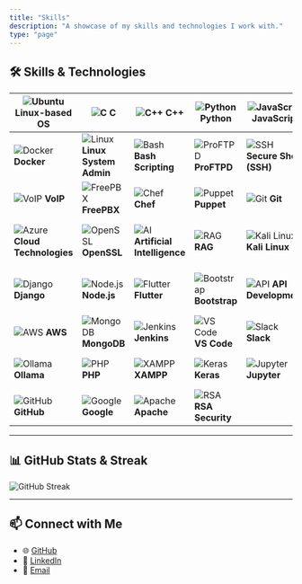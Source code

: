 ```yaml
--- 
title: "Skills" 
description: "A showcase of my skills and technologies I work with." 
type: "page" 
---
```


## 🛠️ Skills & Technologies

| ![Ubuntu](/about/ubuntu-original.svg) **Linux-based OS**           | ![C](/about/c-original.svg) **C**                        | ![C++](/about/cplusplus-original.svg) **C++**         | ![Python](/about/python-original.svg) **Python**        | ![JavaScript](/about/javascript-original.svg) **JavaScript** | ![HTML5](/about/html5-original.svg) **HTML5**           |
| --------------------------------------------------------------- | ------------------------------------------------------ | -------------------------------------------------- | ---------------------------------------------------- | ------------------------------------------------------- | ---------------------------------------------------- |
| ![Docker](/about/docker-original.svg) **Docker**                 | ![Linux](/about/linux-original.svg) **Linux System Admin** | ![Bash](/about/bash-original.svg) **Bash Scripting** | ![ProFTPD](/about/proftpd-original.svg) **ProFTPD**    | ![SSH](/about/ssh-original.svg) **Secure Shell (SSH)** | ![Rsync](/about/rsync-original.svg) **Rsync**           |
| ![VoIP](/about/voip-original.svg) **VoIP**                      | ![FreePBX](/about/freepbx-original.svg) **FreePBX**     | ![Chef](/about/chef-original.svg) **Chef**           | ![Puppet](/about/puppet-original.svg) **Puppet**       | ![Git](/about/git-original.svg) **Git**                 | ![GitHub](/about/github-original.svg) **GitHub**        |
| ![Azure](/about/azure-original.svg) **Cloud Technologies**       | ![OpenSSL](/about/openssl-original.svg) **OpenSSL**      | ![AI](/about/ai-original.svg) **Artificial Intelligence** | ![RAG](/about/rag-original.svg) **RAG**               | ![Kali Linux](/about/kalilinux-original.svg) **Kali Linux** | ![Docker Compose](/about/docker-compose-original.svg) **Docker Compose** |
| ![Django](/about/django-plain.svg) **Django**                   | ![Node.js](/about/nodejs-original.svg) **Node.js**      | ![Flutter](/about/flutter-original.svg) **Flutter**  | ![Bootstrap](/about/bootstrap-original.svg) **Bootstrap** | ![API](/about/api-original.svg) **API Development**    | ![Web Services](/about/webservices-original.svg) **Web Services** |
| ![AWS](/about/amazonwebservices-original-wordmark.svg) **AWS**   | ![MongoDB](/about/mongodb-original.svg) **MongoDB**     | ![Jenkins](/about/jenkins-original.svg) **Jenkins**  | ![VS Code](/about/vscode-original.svg) **VS Code**    | ![Slack](/about/slack-original.svg) **Slack**           | ![Markdown](/about/markdown-original.svg) **Markdown**  |
| ![Ollama](/about/ollama-original.svg) **Ollama**                | ![PHP](/about/php-original.svg) **PHP**                 | ![XAMPP](/about/xampp-original.svg) **XAMPP**        | ![Keras](/about/keras-original.svg) **Keras**          | ![Jupyter](/about/jupyter-original.svg) **Jupyter**      | ![Selenium](/about/selenium-original.svg) **Selenium**  |
| ![GitHub](/about/github-original.svg) **GitHub**                | ![Google](/about/google-original.svg) **Google**        | ![Apache](/about/apache-original-wordmark.svg) **Apache** | ![RSA](/about/rsa-original.svg) **RSA Security**       |                                                              |                                                              |

---

## 📊 GitHub Stats & Streak

![GitHub Streak](https://github-readme-streak-stats.herokuapp.com/?user=zenvila&theme=dark&hide_border=true)

---

## 📫 Connect with Me

- 🌐 [GitHub](https://github.com/Zenvila)
- 💼 [LinkedIn](https://www.linkedin.com/in/haris-shahzad-7b8746291/)
- 📧 [Email](mailto:arainharis151@gmail.com)
